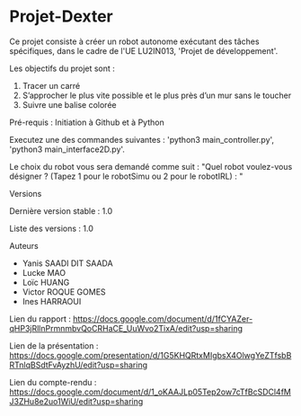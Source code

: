 # Projet-Dexter

Ce projet consiste à créer un robot autonome exécutant des tâches spécifiques, dans le cadre de l'UE LU2IN013, 'Projet de développement'.

Les objectifs du projet sont :
  1. Tracer un carré
  2. S’approcher le plus vite possible et le plus près d’un mur sans le toucher
  3. Suivre une balise colorée

Pré-requis : 
Initiation à Github et à Python

Executez une des commandes suivantes : 'python3 main_controller.py', 'python3 main_interface2D.py'.

Le choix du robot vous sera demandé comme suit :
"Quel robot voulez-vous désigner ? (Tapez 1 pour le robotSimu ou 2 pour le robotIRL) : "

Versions

Dernière version stable : 1.0 

Liste des versions : 1.0

Auteurs
- Yanis SAADI DIT SAADA
- Lucke MAO
- Loïc HUANG 
- Victor ROQUE GOMES
- Ines HARRAOUI

Lien du rapport :
https://docs.google.com/document/d/1fCYAZer-qHP3jRllnPrmnmbvQoCRHaCE_UuWvo2TixA/edit?usp=sharing

Lien de la présentation :
https://docs.google.com/presentation/d/1G5KHQRtxMIgbsX4OlwgYeZTfsbBRTnlqBSdtFvAyzhU/edit?usp=sharing

Lien du compte-rendu :
https://docs.google.com/document/d/1_oKAAJLp05Tep2ow7cTfBcSDCl4fMJ3ZHu8e2uo1WiU/edit?usp=sharing
